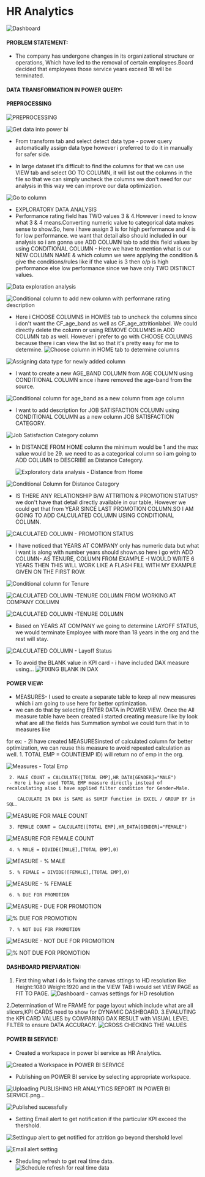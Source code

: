 # HR Analytics

![Dashboard](https://github.com/user-attachments/assets/4865c754-25bc-418d-9ae3-d74669581259)

#### PROBLEM STATEMENT:
-  The company has undergone changes in its organizational structure or operations, Which have led to the removal of certain employees.Board decided that employees those service years exceed 18 will be terminated.

#### DATA TRANSFORMATION IN POWER QUERY:
#### PREPROCESSING

![PREPROCESSING](https://github.com/user-attachments/assets/a55a6572-2861-433c-b313-a23003388c98)

![Get data into power bi](https://github.com/user-attachments/assets/5d1f315a-0a20-4769-a118-f3f941396291)

- From transform tab and select detect data type - power query automatically assign data type however i preferred to do it in manually for safer side.

- In large dataset it's difficult to find the columns for that we can use VIEW tab and select GO TO COLUMN, it will list out the columns in the file so that we can simply uncheck the columns we don't need for our analysis in this way we can improve our data optimization.

  
![Go to column](https://github.com/user-attachments/assets/a532efcb-3bcd-4846-a914-300aef553a00)

- EXPLORATORY DATA ANALYSIS
- Performance rating field has TWO values 3 & 4.However i need to know what 3 & 4 means.Converting numeric value to categorical data makes sense to show.So, here i have assign 3 is for high performance and 4 is for low performance. we want that detail also should included in our analysis so i am gonna use ADD COLUMN tab to add this field values by using CONDITIONAL COLUMN - Here we have to mention what is our NEW COLUMN NAME & which column we were applying the condition & give the conditions/rules like if the value is 3 then o/p is high performance else low performance since we have only TWO DISTINCT values.

![Data exploration analysis](https://github.com/user-attachments/assets/1acb3d98-4202-478e-96c5-9ce48848f1ec)

  ![Conditional column to add new column with performane rating description](https://github.com/user-attachments/assets/bb4c97d4-9d4e-496b-b494-647a0172427c)
  
- Here i CHOOSE COLUMNS in HOMES tab to uncheck the columns since i don't want the CF_age_band as well as CF_age_attritionlabel. We could directly delete the column or using REMOVE COLUMNS in ADD COLUMN tab as well. However i prefer to go with CHOOSE COLUMNS because there i can view the list so that it's pretty easy for me to determine.
![Choose column in HOME tab to determine columns](https://github.com/user-attachments/assets/9536e73d-d85e-4b6f-aee2-64a451b73fa0)

![Assigning data type for newly added column](https://github.com/user-attachments/assets/cee8d516-3983-4c3c-863d-eec6e38d7961)

- I want to create a new AGE_BAND COLUMN from AGE COLUMN using CONDITIONAL COLUMN since i have removed the age-band from the source.
  
![Conditional column for age_band as a new column from age column](https://github.com/user-attachments/assets/12a7da41-78d1-42aa-b7b7-fbce3abc77cb)

- I want to add description for JOB SATISFACTION COLUMN using CONDITIONAL COLUMN as a new column JOB SATISFACTION CATEGORY.

  
![Job Satisfaction Category column](https://github.com/user-attachments/assets/9f7f823d-ecc6-4965-aa72-554c5bd6e585)

- In DISTANCE FROM HOME column the minimum would be 1 and the max value would be 29. we need to as a categorical column so i am going to ADD COLUMN to DESCRIBE as Distance Category.

  ![Exploratory data analysis - Distance from Home ](https://github.com/user-attachments/assets/83ae653f-f194-4426-aac8-45e89d00cdb0)
  
![Conditional Column for Distance Category](https://github.com/user-attachments/assets/bababa1b-5c1a-401c-a0cd-40732e63348a)

- IS THERE ANY RELATIONSHIP B/W ATTRITION & PROMOTION STATUS? we don't have that detail directly available in our table, However we could get that from YEAR SINCE LAST PROMOTION COLUMN.SO I AM GOING TO ADD CALCULATED COLUMN USING CONDITIONAL COLUMN.


![CALCULATED COLUMN - PROMOTION STATUS](https://github.com/user-attachments/assets/67ef819c-df22-40fd-aa96-caaca7e4a324)

- I have noticed that YEARS AT COMPANY only has numeric data but what i want is along with number years should shown.so here i go with ADD COLUMN- AS TENURE, COLUMN FROM EXAMPLE -I WOULD WRITE 6 YEARS THEN THIS WILL WORK LIKE A FLASH FILL WITH MY EXAMPLE GIVEN ON THE FIRST ROW.

  
![Conditional column for Tenure](https://github.com/user-attachments/assets/8908f2c9-ba18-42e8-aedc-9cfdc48868cd)

![CALCULATED COLUMN -TENURE COLUMN FROM WORKING AT COMPANY COLUMN](https://github.com/user-attachments/assets/71c3fbd5-dce2-482a-a9ce-8878d37ff452)

![CALCULATED COLUMN -TENURE COLUMN ](https://github.com/user-attachments/assets/7d12989f-50a9-4406-955f-7bcfcfa2649c)

- Based on YEARS AT COMPANY we going to determine LAYOFF STATUS, we would terminate Employee with more than 18 years in the org and the rest will stay.

![CALCULATED COLUMN - Layoff Status](https://github.com/user-attachments/assets/e9b2275d-c962-45c6-bc6c-16ab46031fa5)

- To avoid the BLANK value in KPI card - i have included DAX measure using...
![FIXING BLANK IN DAX](https://github.com/user-attachments/assets/6f18730c-0caf-4c40-899a-178f3e6f1d37)


####  POWER VIEW:
- MEASURES- I used to create a separate table to keep all new measures which i am going to use here for better optimization.
- we can do that by selecting ENTER DATA in POWER VIEW. Once the All measure table have been created i started creating measure like by look what are all the fields has Summation symbol we could turn that in to measures like 

for ex: 
     - 2I have created MEASURESinsted of calculated column for better optimization, we can reuse this measure to avoid repeated calculation as well.
     1. TOTAL EMP = COUNT(EMP ID) will return no of emp in the org.

![Measures - Total Emp](https://github.com/user-attachments/assets/aad292d3-de67-447e-813e-6a028d3301e9)

     2. MALE COUNT = CALCULATE([TOTAL EMP],HR_DATA[GENDER]="MALE")
     - Here i have used TOTAL EMP measure directly instead of recalculating also i have applied filter condition for Gender=Male.
     
        CALCULATE IN DAX is SAME as SUMIF function in EXCEL / GROUP BY in SQL.

![MEASURE FOR MALE COUNT](https://github.com/user-attachments/assets/df2f369d-3b27-4d45-9bfa-1cf94208cd60)

     3. FEMALE COUNT = CALCULATE([TOTAL EMP],HR_DATA[GENDER]="FEMALE")


![MEASURE FOR FEMALE COUNT](https://github.com/user-attachments/assets/5a893083-0495-4d68-98e7-dcd327c4de54)
     
     4. % MALE = DIVIDE([MALE],[TOTAL EMP],0)

![MEASURE - % MALE](https://github.com/user-attachments/assets/bb636734-97f9-4581-b607-40377891592b)

     5. % FEMALE = DIVIDE([FEMALE],[TOTAL EMP],0)


![MEASURE - % FEMALE](https://github.com/user-attachments/assets/74773327-02d2-4a62-ad34-7d2fb15c7bc6)
     
     
     6. % DUE FOR PROMOTION 

![MEASURE - DUE FOR PROMOTION](https://github.com/user-attachments/assets/35eb8ec1-9663-45ff-9767-9ca15bf40ca5)

![% DUE FOR PROMOTION](https://github.com/user-attachments/assets/8ad87150-0572-4af2-bb59-00f2bbf90717)


     7. % NOT DUE FOR PROMOTION

![MEASURE - NOT DUE FOR PROMOTION](https://github.com/user-attachments/assets/2d58d7e1-d738-4ecf-9e64-326a1d6fb38b)


![% NOT DUE FOR PROMOTION](https://github.com/user-attachments/assets/3a8b2405-a04d-4d89-928c-a4432d7c68af)


#### DASHBOARD PREPARATION:
1. First thing what i do is fixing the canvas sttings to HD resolution like Height:1080 Weight:1920 and in the VIEW TAB i would set VIEW PAGE as FIT TO PAGE.
![Dashboard - canvas settings for HD resolution](https://github.com/user-attachments/assets/5b38916c-507a-4cf8-ac78-11e3890e5775)

2.Determination of WIre FRAME for page layout which include what are all slicers,KPI CARDS need to show for DYNAMIC DASHBOARD.
3.EVALUTING the KPI CARD VALUES by COMPARING DAX RESULT with VISUAL LEVEL FILTER to ensure DATA ACCURACY.
![CROSS CHECKING THE VALUES](https://github.com/user-attachments/assets/731f059b-3aa2-4d47-9854-8b42cbd8ac6d)

#### POWER BI SERVICE:
- Created a workspace in power bi service as HR Analytics.

![Created a Workspace in POWER BI SERVICE](https://github.com/user-attachments/assets/632830ba-629f-4662-a051-f18934274ffd)

- Publishing on POWER BI service by selecting appropriate workspace.
  
![Uploading PUBLISHING HR ANALYTICS REPORT IN POWER BI SERVICE.png…]()

![Published sucessfully](https://github.com/user-attachments/assets/addfb172-848d-4019-8827-ecf3b56d522f)

- Setting Email alert to get notification if the particular KPI exceed the thershold.

![Settingup alert to get notified for attrition go beyond thershold level](https://github.com/user-attachments/assets/aa5ff619-fb9a-49a9-b48b-25b1fe130260)


![Email alert setting](https://github.com/user-attachments/assets/dee786ac-f1c8-4647-b682-c76b22dca881)

- Sheduling refresh to get real time data.
![Schedule refresh for real time data](https://github.com/user-attachments/assets/7f5b8c6f-35c8-4ba8-a394-72d9ede2b243)
